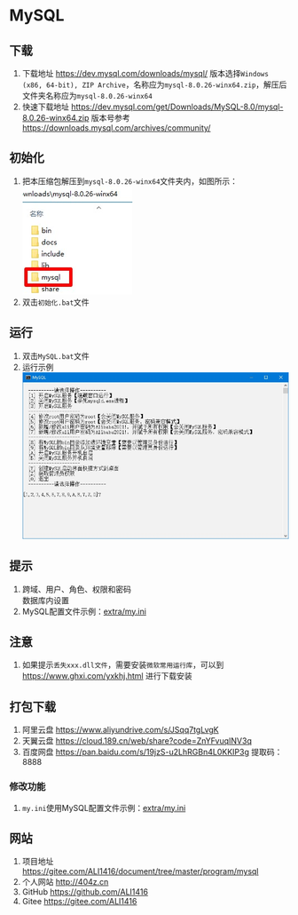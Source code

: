 # MySQL

## 下载
1. 下载地址 https://dev.mysql.com/downloads/mysql/ 版本选择`Windows (x86, 64-bit), ZIP Archive`，名称应为`mysql-8.0.26-winx64.zip`，解压后文件夹名称应为`mysql-8.0.26-winx64`
2. 快速下载地址 https://dev.mysql.com/get/Downloads/MySQL-8.0/mysql-8.0.26-winx64.zip 版本号参考 https://downloads.mysql.com/archives/community/

## 初始化
1. 把本压缩包解压到`mysql-8.0.26-winx64`文件夹内，如图所示：  
![初始化示例](img/初始化示例.jpg)
2. 双击`初始化.bat`文件

## 运行
1. 双击`MySQL.bat`文件
2. 运行示例  
![运行示例](img/运行示例.jpg)

## 提示
1. 跨域、用户、角色、权限和密码  
   数据库内设置
2. MySQL配置文件示例：[extra/my.ini](extra/my.ini)

## 注意
1. 如果提示`丢失xxx.dll文件`，需要安装`微软常用运行库`，可以到 https://www.ghxi.com/yxkhj.html 进行下载安装

## 打包下载
1. 阿里云盘 https://www.aliyundrive.com/s/JSqq7tgLvgK
2. 天翼云盘 https://cloud.189.cn/web/share?code=ZnYFvuqINV3q
3. 百度网盘 https://pan.baidu.com/s/19jzS-u2LhRGBn4L0KKIP3g 提取码：8888
### 修改功能
1. `my.ini`使用MySQL配置文件示例：[extra/my.ini](extra/my.ini)

## 网站
1. 项目地址 https://gitee.com/ALI1416/document/tree/master/program/mysql
2. 个人网站 http://404z.cn
3. GitHub https://github.com/ALI1416
4. Gitee https://gitee.com/ALI1416

